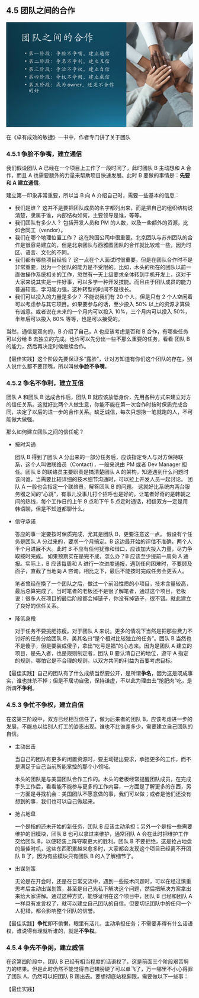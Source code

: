 ## 4.5 团队之间的合作

<img src="img/Slide13.SVG"/>


在《卓有成效的敏捷》一书中，作者专门讲了关于团队



### 4.5.1 争脸不争嘴，建立通信

我们假设团队 A 已经在一个项目上工作了一段时间了，此时团队 B 主动想和 A 合作，而且 A 也需要额外的力量来帮助项目快速发展。此时 B 要做的事情是：**先要和 A 建立通信**。

建立第一印象非常重要，所以当 B 向 A 介绍自己时，需要一些基本的信息：

- 我们是谁？
  这并不是要把团队成员的名字都列出来，而是把自己的组织结构说清楚，隶属于谁，内部结构如何，主要领导是谁，等等。
- 我们团队有多少人？
  包括开发人员和 PM 的人数，以及一些额外的资源，比如合同工（vendor）。
- 我们在哪个地理位置工作？
  这在跨国公司中很重要。北京团队与苏州团队的合作是很容易建立的，但是北京团队与西雅图团队的合作就比较难一些，因为时区、语言、文化的不同。
- 我们都有哪些项目经验？
  这一点在个人面试时很重要，但是在团队合作时不是非常重要，因为一个团队的能力是不受限的。比如，木头的所在的团队以前一直做操作系统相关的工作，忽然有一天上级要求全体转到手机开发上，这对于大家来说其实是一件好事，可以多学一种开发技能。而且由于团队成员的能力普遍较高，学习能力强，这种转型的时间不是很长。
- 我们可以投入的力量是多少？
  不能说我们有 20 个人，但是只有 2 个人空闲着可以考虑参与其它项目。如果要参与的话，至少投入 50% 以上的资源才算做有诚意。或者说在未来的一个月内可以投入 10%，三个月内可以投入 50%，半年后可以投入 80% 等等，也是可以接受的。

当然，通信是双向的，B 介绍了自己，A 也应该考虑是否和 B 合作，有哪些任务可以分给 B 去独立的完成。也许可以先分出一些不那么重要的任务，看看 团队 B 的能力，然后再决定时候继续合作。

【最佳实践】这个阶段先要保证多“露脸”，让对方知道有你们这个团队的存在，别人说什么都不要顶嘴，所以叫做**争脸不争嘴**。

### 4.5.2 争名不争利，建立互信

团队 A 和团队 B 达成合作后，团队 B 就应该放低身价，先用各种方式来建立对方的信任关系。这就好比两个人做生意，你能不能在第一次合作时按时保质完成合同，决定了以后的进一步的合作关系。缺乏诚信，每次只想捞一笔就跑的人，不可能做大做强。

那么如何建立团队之间的信任呢？

- 按时沟通

  团队 B 得到了团队 A 分出来的一部分任务后，应该指定专人与对方保持联系，这个人叫做联络员（Contact），一般来说由 PM 或者 Dev Manager 担任。团队 B 的联络员主要职责是搞清楚团队 A 的架构，知道遇到什么问题时该问谁，当需要比较详细的技术细节沟通时，可以拉上开发人员一起讨论。
  团队 A 一般也会指定一个联络员，解答团队 B 的问题。
  这就好比系统内两台服务器之间的“心跳”，有事儿没事儿打个招呼也是好的。让笔者好奇的是韩朝之间的热线，每个工作日的上午 9 点和下午 5 点定时通话，相信双方一定是用韩语聊，但是不知道都聊什么。

- 信守承诺

  答应的事一定要按时保质完成，尤其是团队 B，更要注意这一点。
  假设有个任务是团队 A 分过来的，要求一个月搞定。B 这边最开始的评估不准确，两个人半个月进展不大。此时 B 不应有任何犹豫和借口，应该加大投入力量，尽力争取按时完成。
  如果预期实在是完不成，怎么办？B 应该至少提前一周向 A 通报。实际上，B 应该每周和 A 进行一次进度通报，遇到任何困难时，不要顾及面子，直截了当地向 A 咨询。相比之下，最后不能按时完成任务会更丢人。

  笔者曾经在换了一个团队之后，做过一个前沿性质的小项目，技术含量较高，最后总算完成了。当时笔者的老板还不是很了解笔者，通过这个项目，老板说：很多人在项目的最后阶段都会掉链子，你没有掉链子，很不错。就此建立了良好的信任关系。

- 降低身段

  对于任务不要挑肥拣瘦。对于团队 A 来说，更多的情况下当然是把那些费力不讨好的任务分给团队 B，美其名曰“是个相对比较独立的任务”。团队 B 当然也不是傻子，但是要装成傻子，拿出“吃亏是福”的心态来。因为是团队 A 建立的项目，是先入者，也是规则制定者，团队 B 要认清自己的地位，遵守 A 指定的规则，哪怕它是不合理的规则，以双方共同的利益为首要考虑目标。

【最佳实践】自己的团队有了什么成绩当然要公开，是所谓**争名**，因为这是既成事实，谁也抹杀不掉；但是不居功自傲，保持谦虚，不以此为理由去“抢肥肉”吃，是所谓**不争利**。

### 4.5.3 争忙不争权，建立自信

在这第三阶段中，双方已经相互信任了，做为后来者的团队 B，应该考虑进一步的发展，不能总以给别人打工的姿态出现。谁也不比谁差多少，需要建立自己团队的自信。

- 主动出击

  当自己的团队有更多的闲置资源时，要主动提出要求，承担更多的工作，而不是满足于自己当前所能掌控的那个小领域。

  木头的团队是与美国团队合作工作的。木头的老板经常提醒团队成员，在完成手头工作后，看看能不能参与更多的工作内容，一方面是了解更多的东西，另一方面是寻找机会：美国团队不愿意做的事，我们可以做；或者是他们还没有想到的事，我们也可以自己做起来。

- 抢占地盘

  一个是指的还未开始的新任务，团队 B 应该主动承担；另外一个是指一些需要维护的旧模块，团队 B 也可以拿过来维护，通常团队 A 会在此时把维护工作交给团队 B，以便轻装上阵夺取更大的胜利。团队 B 不要拒绝，这是抢占地盘的最佳时机，这些东西积累越来愈多时，大家都会发现这个项目已经离不开团队 B 了，因为有些模块只有团队 B 的人了解细节了。

- 出谋划策

  无论是在开会时，还是在日常交流中，遇到一些技术问题时，可以在经过慎重思考后主动出谋划策，甚至是自己先私下解决这个问题，然后把解决方案拿出来给大家讲解。通过这种方式，能够证明在这个项目中，团队 B 已经和团队 A 一样具有发言权了，就可以建立自己团队的自信。但要切记团队中的任何一个人犯错，都会影响整个团队的信誉。

【最佳实践】**争忙**即不偷懒，眼里有活儿，主动承担任务；不需要非得有什么话语权，谁说得有理就听谁的，就是**不争权**。


### 4.5.4 争先不争闲，建立威信

在这第四阶段中，团队 B 已经有相当程度的话语权了，这是前面三个阶段艰苦努力的结果。但是此时仍然不能觉得自己翅膀硬了可以单飞了，万一哪里不小心得罪了团队 A，仍然可以把团队 B 踢出去。要想彻底站稳脚跟，需要做以下一些事：


【最佳实践】
